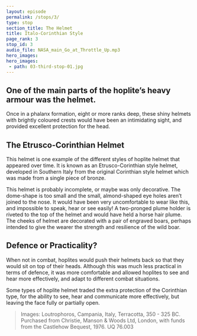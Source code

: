 ```yaml
---
layout: episode
permalink: /stops/3/
type: stop
section_title: The Helmet
title: Italo-Corinthian Style 
page_rank: 3
stop_id: 3
audio_file: NASA_main_Go_at_Throttle_Up.mp3
hero_images:
hero_images:
 - path: 03-third-stop-01.jpg
---
```

## One of the main parts of the hoplite’s heavy armour was the helmet. 

Once in a phalanx formation, eight or more ranks deep, these shiny helmets with brightly coloured crests would have been an intimidating sight, and provided excellent protection for the head. 

## The Etrusco-Corinthian Helmet
This helmet is one example of the different styles of hoplite helmet that appeared over time. It is known as an Etrusco-Corinthian style helmet, developed in Southern Italy from the original Corinthian style helmet which was made from a single piece of bronze. 

This helmet is probably incomplete, or maybe was only decorative. The dome-shape is too small and the small, almond-shaped eye holes aren’t joined to the nose. It would have been very uncomfortable to wear like this, and impossible to speak, hear or see easily! A two-pronged plume holder is riveted to the top of the helmet and would have held a horse hair plume. The cheeks of helmet are decorated with a pair of engraved boars, perhaps intended to give the wearer the strength and resilience of the wild boar. 

## Defence or Practicality? 

When not in combat, hoplites would push their helmets back so that they would sit on top of their heads. Although this was much less practical in terms of defence, it was more comfortable and allowed hoplites to see and hear more effectively, and adapt to different combat situations. 

Some types of hoplite helmet traded the extra protection of the Corinthian type, for the ability to see, hear and communicate more effectively, but leaving the face fully or partially open. 


> Images: Loutrophoros, Campania, Italy, Terracotta, 350 - 325 BC. Purchased from Christie, Manson & Woods Ltd, London, with funds from the Castlehow Bequest, 1976. UQ 76.003
